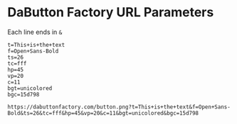 # DaButton Factory URL Parameters

Each line ends in `&`

	t=This+is+the+text
	f=Open+Sans-Bold
	ts=26
	tc=fff
	hp=45
	vp=20
	c=11
	bgt=unicolored
	bgc=15d798

	https://dabuttonfactory.com/button.png?t=This+is+the+text&f=Open+Sans-Bold&ts=26&tc=fff&hp=45&vp=20&c=11&bgt=unicolored&bgc=15d798